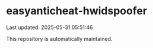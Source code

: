 # easyanticheat-hwidspoofer

Last updated: 2025-05-31 05:51:46

This repository is automatically maintained.
